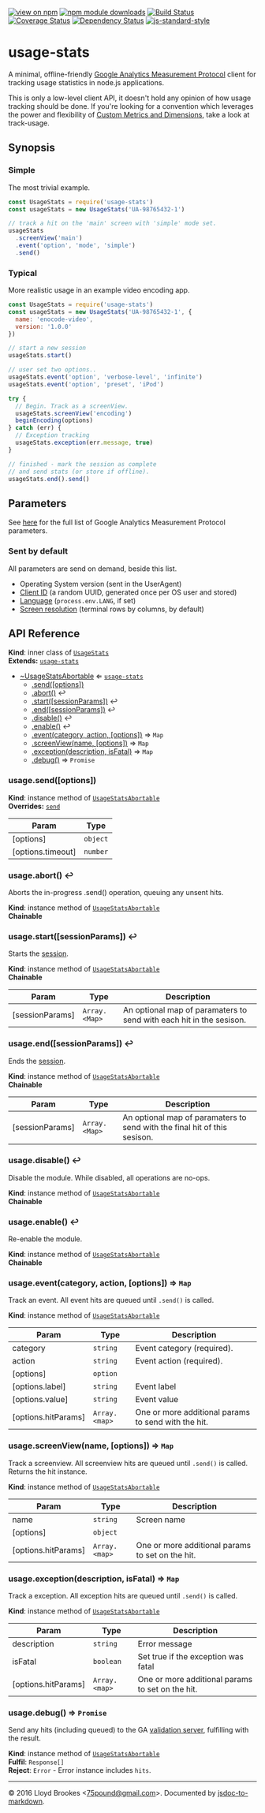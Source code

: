 [![view on npm](http://img.shields.io/npm/v/usage-stats.svg)](https://www.npmjs.org/package/usage-stats)
[![npm module downloads](http://img.shields.io/npm/dt/usage-stats.svg)](https://www.npmjs.org/package/usage-stats)
[![Build Status](https://travis-ci.org/75lb/usage-stats.svg?branch=master)](https://travis-ci.org/75lb/usage-stats)
[![Coverage Status](https://coveralls.io/repos/github/75lb/usage-stats/badge.svg?branch=master)](https://coveralls.io/github/75lb/usage-stats?branch=master)
[![Dependency Status](https://david-dm.org/75lb/usage-stats.svg)](https://david-dm.org/75lb/usage-stats)
[![js-standard-style](https://img.shields.io/badge/code%20style-standard-brightgreen.svg)](https://github.com/feross/standard)

# usage-stats

A minimal, offline-friendly [Google Analytics Measurement Protocol](https://developers.google.com/analytics/devguides/collection/protocol/v1/) client for tracking usage statistics in node.js applications.

This is only a low-level client API, it doesn't hold any opinion of how usage tracking should be done. If you're looking for a convention which leverages the power and flexibility of [Custom Metrics and Dimensions](https://support.google.com/analytics/answer/2709828?hl=en&ref_topic=2709827), take a look at track-usage.

## Synopsis

### Simple

The most trivial example.

```js
const UsageStats = require('usage-stats')
const usageStats = new UsageStats('UA-98765432-1')

// track a hit on the 'main' screen with 'simple' mode set.
usageStats
  .screenView('main')
  .event('option', 'mode', 'simple')
  .send()
```

### Typical

More realistic usage in an example video encoding app.

```js
const UsageStats = require('usage-stats')
const usageStats = new UsageStats('UA-98765432-1', {
  name: 'enocode-video',
  version: '1.0.0'
})

// start a new session
usageStats.start()

// user set two options..
usageStats.event('option', 'verbose-level', 'infinite')
usageStats.event('option', 'preset', 'iPod')

try {
  // Begin. Track as a screenView.
  usageStats.screenView('encoding')
  beginEncoding(options)
} catch (err) {
  // Exception tracking
  usageStats.exception(err.message, true)
}

// finished - mark the session as complete
// and send stats (or store if offline).
usageStats.end().send()
```

## Parameters

See [here](https://developers.google.com/analytics/devguides/collection/protocol/v1/parameters) for the full list of Google Analytics Measurement Protocol parameters.

### Sent by default

All parameters are send on demand, beside this list.

* Operating System version (sent in the UserAgent)
* [Client ID](https://developers.google.com/analytics/devguides/collection/protocol/v1/parameters#cid) (a random UUID, generated once per OS user and stored)
* [Language](https://developers.google.com/analytics/devguides/collection/protocol/v1/parameters#ul) (`process.env.LANG`, if set)
* [Screen resolution](https://developers.google.com/analytics/devguides/collection/protocol/v1/parameters#sr) (terminal rows by columns, by default)

## API Reference

**Kind**: inner class of <code>[UsageStats](#exp_module_usage-stats--UsageStats)</code>  
**Extends:** <code>[usage-stats](#module_usage-stats)</code>  

* [~UsageStatsAbortable](#module_usage-stats--UsageStats..UsageStatsAbortable) ⇐ <code>[usage-stats](#module_usage-stats)</code>
    * [.send([options])](#module_usage-stats--UsageStats..UsageStatsAbortable+send)
    * [.abort()](#module_usage-stats--UsageStats..UsageStatsAbortable+abort) ↩︎
    * [.start([sessionParams])](#) ↩︎
    * [.end([sessionParams])](#) ↩︎
    * [.disable()](#) ↩︎
    * [.enable()](#) ↩︎
    * [.event(category, action, [options])](#) ⇒ <code>Map</code>
    * [.screenView(name, [options])](#) ⇒ <code>Map</code>
    * [.exception(description, isFatal)](#) ⇒ <code>Map</code>
    * [.debug()](#) ⇒ <code>Promise</code>

<a name="module_usage-stats--UsageStats..UsageStatsAbortable+send"></a>

### usage.send([options])
**Kind**: instance method of <code>[UsageStatsAbortable](#module_usage-stats--UsageStats..UsageStatsAbortable)</code>  
**Overrides:** <code>[send](#module_usage-stats--UsageStats+send)</code>  

| Param | Type |
| --- | --- |
| [options] | <code>object</code> | 
| [options.timeout] | <code>number</code> | 

<a name="module_usage-stats--UsageStats..UsageStatsAbortable+abort"></a>

### usage.abort() ↩︎
Aborts the in-progress .send() operation, queuing any unsent hits.

**Kind**: instance method of <code>[UsageStatsAbortable](#module_usage-stats--UsageStats..UsageStatsAbortable)</code>  
**Chainable**  
<a name=""></a>

### usage.start([sessionParams]) ↩︎
Starts the [session](https://developers.google.com/analytics/devguides/collection/protocol/v1/parameters#sc).

**Kind**: instance method of <code>[UsageStatsAbortable](#module_usage-stats--UsageStats..UsageStatsAbortable)</code>  
**Chainable**  

| Param | Type | Description |
| --- | --- | --- |
| [sessionParams] | <code>Array.&lt;Map&gt;</code> | An optional map of paramaters to send with each hit in the sesison. |

<a name=""></a>

### usage.end([sessionParams]) ↩︎
Ends the [session](https://developers.google.com/analytics/devguides/collection/protocol/v1/parameters#sc).

**Kind**: instance method of <code>[UsageStatsAbortable](#module_usage-stats--UsageStats..UsageStatsAbortable)</code>  
**Chainable**  

| Param | Type | Description |
| --- | --- | --- |
| [sessionParams] | <code>Array.&lt;Map&gt;</code> | An optional map of paramaters to send with the final hit of this sesison. |

<a name=""></a>

### usage.disable() ↩︎
Disable the module. While disabled, all operations are no-ops.

**Kind**: instance method of <code>[UsageStatsAbortable](#module_usage-stats--UsageStats..UsageStatsAbortable)</code>  
**Chainable**  
<a name=""></a>

### usage.enable() ↩︎
Re-enable the module.

**Kind**: instance method of <code>[UsageStatsAbortable](#module_usage-stats--UsageStats..UsageStatsAbortable)</code>  
**Chainable**  
<a name=""></a>

### usage.event(category, action, [options]) ⇒ <code>Map</code>
Track an event. All event hits are queued until `.send()` is called.

**Kind**: instance method of <code>[UsageStatsAbortable](#module_usage-stats--UsageStats..UsageStatsAbortable)</code>  

| Param | Type | Description |
| --- | --- | --- |
| category | <code>string</code> | Event category (required). |
| action | <code>string</code> | Event action (required). |
| [options] | <code>option</code> |  |
| [options.label] | <code>string</code> | Event label |
| [options.value] | <code>string</code> | Event value |
| [options.hitParams] | <code>Array.&lt;map&gt;</code> | One or more additional params to send with the hit. |

<a name=""></a>

### usage.screenView(name, [options]) ⇒ <code>Map</code>
Track a screenview. All screenview hits are queued until `.send()` is called. Returns the hit instance.

**Kind**: instance method of <code>[UsageStatsAbortable](#module_usage-stats--UsageStats..UsageStatsAbortable)</code>  

| Param | Type | Description |
| --- | --- | --- |
| name | <code>string</code> | Screen name |
| [options] | <code>object</code> |  |
| [options.hitParams] | <code>Array.&lt;map&gt;</code> | One or more additional params to set on the hit. |

<a name=""></a>

### usage.exception(description, isFatal) ⇒ <code>Map</code>
Track a exception. All exception hits are queued until `.send()` is called.

**Kind**: instance method of <code>[UsageStatsAbortable](#module_usage-stats--UsageStats..UsageStatsAbortable)</code>  

| Param | Type | Description |
| --- | --- | --- |
| description | <code>string</code> | Error message |
| isFatal | <code>boolean</code> | Set true if the exception was fatal |
| [options.hitParams] | <code>Array.&lt;map&gt;</code> | One or more additional params to set on the hit. |

<a name=""></a>

### usage.debug() ⇒ <code>Promise</code>
Send any hits (including queued) to the GA [validation server](https://developers.google.com/analytics/devguides/collection/protocol/v1/validating-hits), fulfilling with the result.

**Kind**: instance method of <code>[UsageStatsAbortable](#module_usage-stats--UsageStats..UsageStatsAbortable)</code>  
**Fulfil**: <code>Response[]</code>  
**Reject**: <code>Error</code> - Error instance includes `hits`.  

* * *

&copy; 2016 Lloyd Brookes \<75pound@gmail.com\>. Documented by [jsdoc-to-markdown](https://github.com/jsdoc2md/jsdoc-to-markdown).
